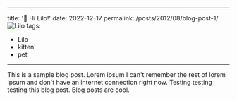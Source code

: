  ---
title: '👋 Hi Lilo!'
date: 2022-12-17
permalink: /posts/2012/08/blog-post-1/
<img alt="Lilo" src="/images/Lilo.gif">
tags:
  - Lilo
  - kitten
  - pet
---

This is a sample blog post. Lorem ipsum I can't remember the rest of lorem ipsum and don't have an internet connection right now. Testing testing testing this blog post. Blog posts are cool.

<!-- 
Headings are cool
======

You can have many headings
======

Aren't headings cool?
------
-->